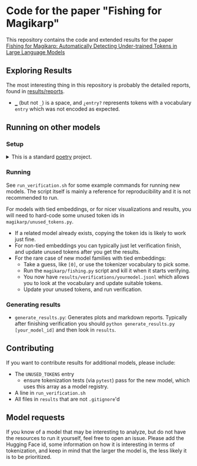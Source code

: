 # Code for the paper "Fishing for Magikarp"

This repository contains the code and extended results for the paper [Fishing for Magikarp: Automatically Detecting Under-trained Tokens in Large Language Models](https://arxiv.org/abs/2405.05417)

## Exploring Results

The most interesting thing in this repository is probably the detailed reports, found in [results/reports](results/reports).

* `▁` (but not `_`) is a space, and `¿entry?` represents tokens with a vocabulary `entry` which was not encoded as expected.


## Running on other models

### Setup

<details><summary>This is a standard <a href="https://python-poetry.org/">poetry</a> project.</summary>

```bash
poetry shell   # make/activate your virtual environment
poetry install # only the first time or on updates
```

</details>

### Running

See `run_verification.sh` for some example commands for running new models. The script itself is mainly a reference for reproducibility and it is not recommended to run.

For models with tied embeddings, or for nicer visualizations and results, you will need to hard-code some unused token ids in `magikarp/unused_tokens.py`.

* If a related model already exists, copying the token ids is likely to work just fine.
* For non-tied embeddings you can typically just let verification finish, and update unused tokens after you get the results.
* For the rare case of new model families with tied embeddings:
    * Take a guess, like `[0]`, or use the tokenizer vocabulary to pick some.
    * Run the `magikarp/fishing.py` script and kill it when it starts verifying.
    * You now have `results/verifications/yourmodel.jsonl` which allows you to look at the vocabulary and update suitable tokens.
    * Update your unused tokens, and run verification.

### Generating results

* `generate_results.py`: Generates plots and markdown reports. Typically after finishing verification you should `python generate_results.py [your_model_id]` and then look in `results`.


## Contributing

If you want to contribute results for additional models, please include:
  * The `UNUSED_TOKENS` entry
    * ensure tokenization tests (via `pytest`) pass for the new model, which uses this array as a model registry.
  * A line in `run_verification.sh`
  * All files in `results` that are not `.gitignore`'d

## Model requests

If you know of a model that may be interesting to analyze, but do not have the resources to run it yourself, feel free to open an issue. Please add the Hugging Face id, some information on how it is interesting in terms of tokenization, and keep in mind that the larger the model is, the less likely it is to be prioritized.


